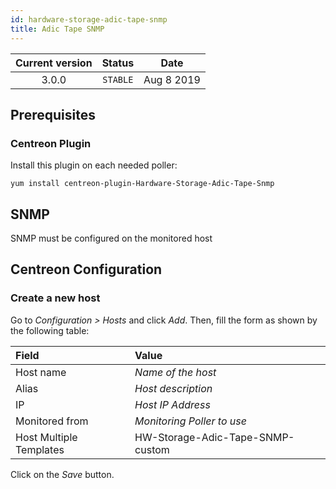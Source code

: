 ```yaml
---
id: hardware-storage-adic-tape-snmp
title: Adic Tape SNMP
---
```


| Current version | Status | Date |
| :-: | :-: | :-: |
| 3.0.0 | `STABLE` | Aug  8 2019 |

## Prerequisites

### Centreon Plugin

Install this plugin on each needed poller:

``` shell
yum install centreon-plugin-Hardware-Storage-Adic-Tape-Snmp
```

## SNMP

SNMP must be configured on the monitored host

## Centreon Configuration

### Create a new host

Go to *Configuration \> Hosts* and click *Add*. Then, fill the form as shown by the following table:

| Field                   | Value                            |
| :---------------------- | :------------------------------- |
| Host name               | *Name of the host*               |
| Alias                   | *Host description*               |
| IP                      | *Host IP Address*                |
| Monitored from          | *Monitoring Poller to use*       |
| Host Multiple Templates | HW-Storage-Adic-Tape-SNMP-custom |

Click on the *Save* button.

